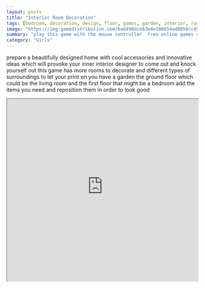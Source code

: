 ```yaml
---
layout: posts
title: "Interior Room Decoration"
tags: [bedroom, decoration, design, floor, games, garden, interior, room, free, online, games, oyna, game, free, games, play, play, games]
image: "https://img.gamedistribution.com/bad498dce62e4e108654ad8850cc453a.jpg"
summary: "play this game with the mouse controller  free online games oyna game free games play play games"
category: "Girls"
---
```


prepare a beautifully designed home with cool accessories and innovative ideas which will provoke your inner interior designer to come out and knock yourself out this game has more rooms to decorate and different types of surroundings to let your print on you have a garden the ground floor which could be the living room and the first floor that might be a bedroom add the items you need and reposition them in order to look good

<iframe width="100%" height="480px;" src="https://flash.gamedistribution.com?game=bad498dce62e4e108654ad8850cc453a"></iframe>